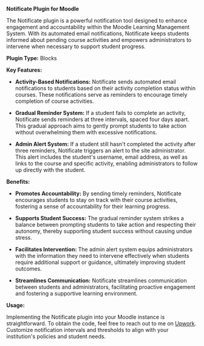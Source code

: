 **Notificate Plugin for Moodle**

The Notificate plugin is a powerful notification tool designed to enhance engagement and accountability within the Moodle Learning Management System. With its automated email notifications, Notificate keeps students informed about pending course activities and empowers administrators to intervene when necessary to support student progress.

**Plugin Type:**
Blocks

**Key Features:**

- **Activity-Based Notifications:** Notificate sends automated email notifications to students based on their activity completion status within courses. These notifications serve as reminders to encourage timely completion of course activities.

- **Gradual Reminder System:** If a student fails to complete an activity, Notificate sends reminders at three intervals, spaced four days apart. This gradual approach aims to gently prompt students to take action without overwhelming them with excessive notifications.

- **Admin Alert System:** If a student still hasn't completed the activity after three reminders, Notificate triggers an alert to the site administrator. This alert includes the student's username, email address, as well as links to the course and specific activity, enabling administrators to follow up directly with the student.

**Benefits:**

- **Promotes Accountability:** By sending timely reminders, Notificate encourages students to stay on track with their course activities, fostering a sense of accountability for their learning progress.

- **Supports Student Success:** The gradual reminder system strikes a balance between prompting students to take action and respecting their autonomy, thereby supporting student success without causing undue stress.

- **Facilitates Intervention:** The admin alert system equips administrators with the information they need to intervene effectively when students require additional support or guidance, ultimately improving student outcomes.

- **Streamlines Communication:** Notificate streamlines communication between students and administrators, facilitating proactive engagement and fostering a supportive learning environment.

**Usage:**

Implementing the Notificate plugin into your Moodle instance is straightforward. To obtain the code, feel free to reach out to me on [Upwork](https://www.upwork.com/freelancers/~0188ff047bab91ab3c). Customize notification intervals and thresholds to align with your institution's policies and student needs.
